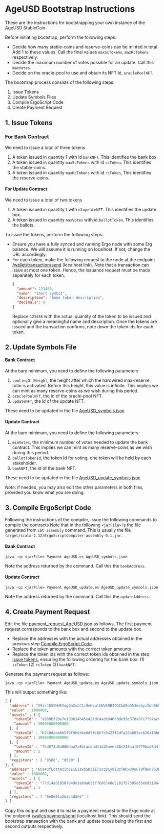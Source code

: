 # AgeUSD Bootstrap Instructions

These are the instructions for bootstrapping your own instance of the AgeUSD StableCoin

Before initiating bootstrap, perform the following steps:
- Decide how many stable-coins and reserve-coins can be minted in total. Add 1 to these values. Call the final values `maxScTokens`, `maxRcTokens` respectively. 
- Decide the maximum number of votes possible for an update. Call this `maxVotes`.
- Decide on the oracle-pool to use and obtain its NFT id, `oraclePoolNFT`.

The bootstrap process consists of the following steps:
1. Issue Tokens
2. Update Symbols Files
3. Compile ErgoScript Code
5. Create Payment Request 

## 1. Issue Tokens

### For Bank Contract
We need to issue a total of three tokens
1. A token issued in quantity 1 with id `bankNFT`. This identifies the bank box. 
2. A token issued in quantity `maxScTokens` with id `scToken`. This identifies the stable-coins. 
3. A token issued in quantity `maxRcTokens` with id `rcToken`, This identifies the reserve-coins. 

#### For Update Contract
We need to issue a total of two tokens
1. A token issued in quantity 1 with id `updateNFT`. This identifies the update box.
2. A token issued in quantity `maxVotes` with id `ballotToken`. This identifies the ballots.

To issue the tokens, perform the following steps:
- Ensure you have a fully synced and running Ergo node with some Erg balance. We will assume it is running on localhost. If not, change the URL accordingly. 
- For each token, make the following request to the node at the endpoint [/wallet/transaction/send](http://localhost:9053/swagger#/wallet/walletTransactionGenerateAndSend) (localhost link). Note that
a transaction can issue at most one token. Hence, the issuance request must be made separately for each token.
   ```json
   {
     "amount": 123456,
     "name": "Short symbol",
     "description": "Some token description",
     "decimals": 0
   }
   ```
  Replace `123456` with the actual quantity of the token to be issued and optionally give a meaningful name and description.
Once the tokens are issued and the transaction confirms, note down the token ids for each token. 

## 2. Update Symbols File

#### Bank Contract

At the bare minimum, you need to define the following parameters:
1. `coolingOffHeight`, the height after which the hardwired max-reserve ratio is activated. 
   Before this height, this value is infinite. 
   This implies we can mint as many reserve-coins as we wish during this period.
2. `oraclePoolNFT`, the id of the oracle-pool NFT. 
3. `updateNFT`, the id of the update NFT. 

These need to be updated in the file [AgeUSD_symbols.json](src/test/resources/AgeUSD_symbols.json)

#### Update Contract

At the bare minimum, you need to define the following parameters:
1. `minVotes`, the minimum number of votes needed to update the bank contract.
   This implies we can mint as many reserve-coins as we wish during this period.
2. `ballotTokenId`, the token Id for voting, one token will be held by each stakeholder.
3. `bankNFT`, the id of the bank NFT.

These need to be updated in the file [AgeUSD_update_symbols.json](src/test/resources/AgeUSD_update_symbols.json)

*Note*: If needed, you may also edit the other parameters in both files, provided you know what you are doing.

## 3. Compile ErgoScript Code

Following the instructions of the compiler, issue the following commands to compile the contracts
Note that in the following `<jarFile>` is the file generated from `sbt assembly` command. This is usually the file `target/scala-2.12/ErgoScriptCompiler-assembly-0.1.jar`.

#### Bank Contract

`java -cp <jarFile> Payment AgeUSD.es AgeUSD_symbols.json`

Note the address returned by the command. Call this the `bankAddress`.

#### Update Contract

`java -cp <jarFile> Payment AgeUSD_update.es AgeUSD_update_symbols.json`

Note the address returned by the command. Call this the `updateAddress`.

## 4. Create Payment Request

Edit the file [payment_request_AgeUSD.json](src/test/resources/payment_request_AgeUSD.json) as follows.
The first payment request corresponds to the bank box and second to the update box. 
- Replace the addresses with the actual addresses obtained in the previous step [Compile ErgoScript Code](#3._Compile_ErgoScript_Code).
- Replace the token amounts with the correct token amounts 
- Replace the token ids with the correct token ids obtained in the step [Issue tokens](#1._Issue_tokens), ensuring the following ordering for the bank box: (1) `scToken` (2) `rcToken`  (3) `bankNFT`.

Generate the payment request as follows:

`java -cp <jarFile> Payment AgeUSD_update.es AgeUSD_update_symbols.json`

This will output something like:
```json
[ {
  "address" : "29irJ65SHH5VxgQaXubC1z9eHzutUWV6BB2QGCbA9eQ53msbyzXdh6bSXm64WMwkiBNRgeXZy1ySSvV...",
  "value" : 1000000,
  "assets" : [ {
    "tokenId" : "a908bf2be7e199014b45e421dc4adb846d8de95e37da87c7f97ac6fb8e863fa2",
    "amount" : 10000000000000
  }, {
    "tokenId" : "b240daba6b5f9f9b6d4e6d7fc8b7c0423f1dfa28a883ec626a18b69be6c7590e",
    "amount" : 10000000000000
  }, {
    "tokenId" : "7bd873b8a886daa7a8bfacdad11d36aeee36c248aaf5779bcd8d41a13e4c1604",
    "amount" : 1
  } ],
  "registers" : [ "0500", "0500" ]
}, {
  "address" : "6Vs43fLottAzin3EiEiswbSD31ETscqBLy9i3zTWCwUVuG79fWuP7S3Kko5PEK56UEBWSTE8GuuXq3g...",
  "value" : 1000000,
  "assets" : [ {
    "tokenId" : "77d14a018507949d1a88a631f76663e8e5101f57305dd5ebd319a41028d80456",
    "amount" : 1
  } ],
  "registers" : [ "0e0601a2b3c4d5e6" ]
} ]
```

Copy this output and use it to make a payment request to the Ergo node at the endpoint [/wallet/payment/send](http://localhost:9053/swagger#/wallet/walletPaymentTransactionGenerateAndSend) (localhost link). 
This should send the bootstrap transaction with the bank and update boxes being the first and second outputs respectively.



